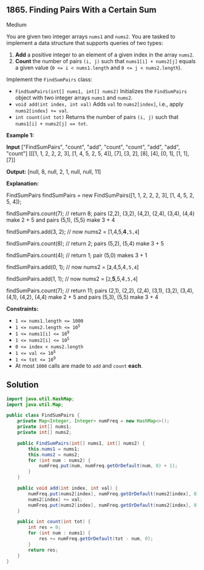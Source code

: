 ## 1865\. Finding Pairs With a Certain Sum

Medium

You are given two integer arrays `nums1` and `nums2`. You are tasked to implement a data structure that supports queries of two types:

1.  **Add** a positive integer to an element of a given index in the array `nums2`.
2.  **Count** the number of pairs `(i, j)` such that `nums1[i] + nums2[j]` equals a given value (`0 <= i < nums1.length` and `0 <= j < nums2.length`).

Implement the `FindSumPairs` class:

*   `FindSumPairs(int[] nums1, int[] nums2)` Initializes the `FindSumPairs` object with two integer arrays `nums1` and `nums2`.
*   `void add(int index, int val)` Adds `val` to `nums2[index]`, i.e., apply `nums2[index] += val`.
*   `int count(int tot)` Returns the number of pairs `(i, j)` such that `nums1[i] + nums2[j] == tot`.

**Example 1:**

**Input** ["FindSumPairs", "count", "add", "count", "count", "add", "add", "count"] [[[1, 1, 2, 2, 2, 3], [1, 4, 5, 2, 5, 4]], [7], [3, 2], [8], [4], [0, 1], [1, 1], [7]]

**Output:** [null, 8, null, 2, 1, null, null, 11]

**Explanation:** 

FindSumPairs findSumPairs = new FindSumPairs([1, 1, 2, 2, 2, 3], [1, 4, 5, 2, 5, 4]); 

findSumPairs.count(7); // return 8; pairs (2,2), (3,2), (4,2), (2,4), (3,4), (4,4) make 2 + 5 and pairs (5,1), (5,5) make 3 + 4 

findSumPairs.add(3, 2); // now nums2 = [1,4,5,**4**`,5,4`] 

findSumPairs.count(8); // return 2; pairs (5,2), (5,4) make 3 + 5 

findSumPairs.count(4); // return 1; pair (5,0) makes 3 + 1 

findSumPairs.add(0, 1); // now nums2 = [**`2`**,4,5,4`,5,4`] 

findSumPairs.add(1, 1); // now nums2 = [`2`,**5**,5,4`,5,4`] 

findSumPairs.count(7); // return 11; pairs (2,1), (2,2), (2,4), (3,1), (3,2), (3,4), (4,1), (4,2), (4,4) make 2 + 5 and pairs (5,3), (5,5) make 3 + 4

**Constraints:**

*   `1 <= nums1.length <= 1000`
*   <code>1 <= nums2.length <= 10<sup>5</sup></code>
*   <code>1 <= nums1[i] <= 10<sup>9</sup></code>
*   <code>1 <= nums2[i] <= 10<sup>5</sup></code>
*   `0 <= index < nums2.length`
*   <code>1 <= val <= 10<sup>5</sup></code>
*   <code>1 <= tot <= 10<sup>9</sup></code>
*   At most `1000` calls are made to `add` and `count` **each**.

## Solution

```java
import java.util.HashMap;
import java.util.Map;

public class FindSumPairs {
    private Map<Integer, Integer> numFreq = new HashMap<>();
    private int[] nums1;
    private int[] nums2;

    public FindSumPairs(int[] nums1, int[] nums2) {
        this.nums1 = nums1;
        this.nums2 = nums2;
        for (int num : nums2) {
            numFreq.put(num, numFreq.getOrDefault(num, 0) + 1);
        }
    }

    public void add(int index, int val) {
        numFreq.put(nums2[index], numFreq.getOrDefault(nums2[index], 0) - 1);
        nums2[index] += val;
        numFreq.put(nums2[index], numFreq.getOrDefault(nums2[index], 0) + 1);
    }

    public int count(int tot) {
        int res = 0;
        for (int num : nums1) {
            res += numFreq.getOrDefault(tot - num, 0);
        }
        return res;
    }
}
```